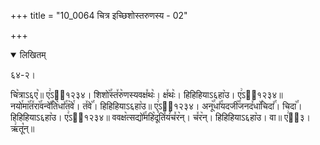+++
title = "10_0064 चित्र इच्छिशोस्तरुणस्य - 02"

+++
<details open><summary>लिखितम्</summary>

६४-२।

चि꣥त्राऽ६ए꣥॥ ए꣢ऽ३᳐१२३४। शिशो꣥꣯स्त꣤रु꣥णस्यवक्ष꣤थः꣥। क्ष꣤थः꣥। हिहिहियाऽ६हा꣥उ। ए꣢ऽ३᳐१२३४॥ नयो꣯मा꣥꣯त꣤रा꣥꣯वन्वे꣤꣯ति꣥धा꣤꣯त꣥वे꣯। त꣤वे꣥꣯। हिहिहियाऽ६हा꣥उ॥ ए꣢ऽ३᳐१२३४। अनू꣥꣯धा꣤꣯यदजी꣥꣯जनद꣤धा꣥꣯चिदा꣤꣯। चिदा꣥꣯। हिहिहियाऽ६हा꣥उ। ए꣢ऽ३᳐१२३४॥ ववक्ष꣥त्सद्यो꣤꣯महि꣥दू꣯ति꣤यं꣥च꣤र꣥न्। च꣤र꣥न्। हिहिहियाऽ६हा꣥उ। वा॥ ए꣢ऽ᳐३। ऋ꣢तू꣡न्॥
</details>